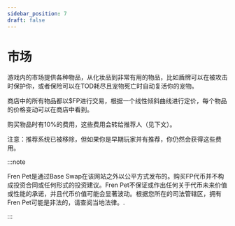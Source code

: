 ```yaml
---
sidebar_position: 7
draft: false
---
```


# 市场

游戏内的市场提供各种物品，从化妆品到非常有用的物品，比如盾牌可以在被攻击时保护你，或者保险可以在TOD耗尽且宠物死亡时自动复活你的宠物。

商店中的所有物品都以$FP进行交易，根据一个线性倾斜曲线进行定价，每个物品的价格变动可以在商店中看到。

购买物品时有10%的费用，这些费用会转给推荐人（见下文）。

注意：推荐系统已被移除，但如果你是早期玩家并有推荐，你仍然会获得这些费用。


:::note

Fren Pet是通过Base Swap在该网站之外以公平方式发布的。购买FP代币并不构成投资合同或任何形式的投资建议。Fren Pet不保证或作出任何关于代币未来价值或性能的承诺，并且代币价值可能会显著波动。根据您所在的司法管辖区，拥有Fren Pet可能是非法的，请查阅当地法律。.

:::
